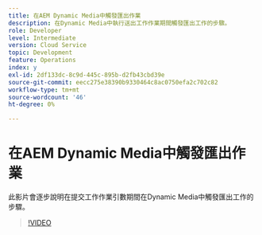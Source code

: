 ```yaml
---
title: 在AEM Dynamic Media中觸發匯出作業
description: 在Dynamic Media中執行送出工作作業期間觸發匯出工作的步驟。
role: Developer
level: Intermediate
version: Cloud Service
topic: Development
feature: Operations
index: y
exl-id: 2df133dc-8c9d-445c-895b-d2fb43cbd39e
source-git-commit: eecc275e38390b9330464c8ac0750efa2c702c82
workflow-type: tm+mt
source-wordcount: '46'
ht-degree: 0%

---
```


# 在AEM Dynamic Media中觸發匯出作業

此影片會逐步說明在提交工作作業引數期間在Dynamic Media中觸發匯出工作的步驟。

>[!VIDEO](https://video.tv.adobe.com/v/335454?quality=12&learn=on)
